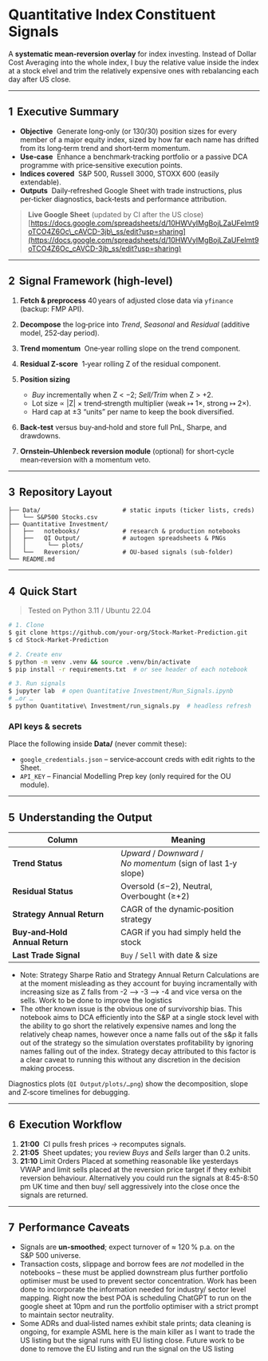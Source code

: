 # Quantitative Index Constituent Signals

A **systematic mean‑reversion overlay** for index investing.
Instead of Dollar Cost Averaging into the whole index, I buy the relative value inside the index at a stock elvel and trim the relatively expensive ones with rebalancing each day after US close.


---

## 1  Executive Summary

* **Objective**  Generate long‑only (or 130/30) position sizes for every member of a major equity index, sized by how far each name has drifted from its long‑term trend and short‑term momentum.
* **Use‑case**  Enhance a benchmark‑tracking portfolio or a passive DCA programme with price‑sensitive execution points.
* **Indices covered**  S\&P 500, Russell 3000, STOXX 600 (easily extendable).
* **Outputs**  Daily‑refreshed Google Sheet with trade instructions, plus per‑ticker diagnostics, back‑tests and performance attribution.

> **Live Google Sheet** (updated by CI after the US close)
> [https://docs.google.com/spreadsheets/d/10HWVyIMgBojLZaUFelmt9oTCO4Z6Oc\_cAVCD-3jb\_ss/edit?usp=sharing](https://docs.google.com/spreadsheets/d/10HWVyIMgBojLZaUFelmt9oTCO4Z6Oc_cAVCD-3jb_ss/edit?usp=sharing)

---

## 2  Signal Framework (high‑level)

1. **Fetch & preprocess** 40 years of adjusted close data via `yfinance` (backup: FMP API).
2. **Decompose** the log‑price into *Trend*, *Seasonal* and *Residual* (additive model, 252‑day period).
3. **Trend momentum**  One‑year rolling slope on the trend component.
4. **Residual Z‑score**  1‑year rolling Z of the residual component.
5. **Position sizing**

   * *Buy* incrementally when Z < −2; *Sell/Trim* when Z > +2.
   * Lot size ∝ |Z| × trend‑strength multiplier (weak ↦ 1×, strong ↦ 2×).
   * Hard cap at ±3 “units” per name to keep the book diversified.
6. **Back‑test** versus buy‑and‑hold and store full PnL, Sharpe, and drawdowns.
7. **Ornstein–Uhlenbeck reversion module** (optional) for short‑cycle mean‑reversion with a momentum veto.

---

## 3  Repository Layout

```
├── Data/                       # static inputs (ticker lists, creds)
│   └── S&P500 Stocks.csv
├── Quantitative Investment/
│   ├──   notebooks/            # research & production notebooks
│   ├──   QI Output/            # autogen spreadsheets & PNGs
│   │      └── plots/
│   └──   Reversion/            # OU‑based signals (sub‑folder)
└── README.md
```

---

## 4  Quick Start

> Tested on Python 3.11 / Ubuntu 22.04

```bash
# 1. Clone
$ git clone https://github.com/your‑org/Stock‑Market‑Prediction.git
$ cd Stock‑Market‑Prediction

# 2. Create env
$ python -m venv .venv && source .venv/bin/activate
$ pip install -r requirements.txt  # or see header of each notebook

# 3. Run signals
$ jupyter lab  # open Quantitative Investment/Run_Signals.ipynb
# …or …
$ python Quantitative\ Investment/run_signals.py  # headless refresh
```

### API keys & secrets

Place the following inside **Data/** (never commit these):

* `google_credentials.json` – service‑account creds with edit rights to the Sheet.
* `API_KEY` – Financial Modelling Prep key (only required for the OU module).

---

## 5  Understanding the Output

| Column                         | Meaning                                                        |
| ------------------------------ | -------------------------------------------------------------- |
| **Trend Status**               | *Upward* / *Downward* / *No momentum* (sign of last 1‑y slope) |
| **Residual Status**            | Oversold (≤−2), Neutral, Overbought (≥+2)                      |
| **Strategy Annual Return**     | CAGR of the dynamic‑position strategy                          |
| **Buy‑and‑Hold Annual Return** | CAGR if you had simply held the stock                          |
| **Last Trade Signal**          | `Buy` / `Sell` with date & size                                |

* Note: Strategy Sharpe Ratio and Strategy Annual Return Calculations are at the moment misleading as they account for buying incramentally with increasing size as Z falls from -2 --> -3 --> -4 and vice versa on the sells. Work to be done to improve the logistics
* The other known issue is the obvious one of survivorship bias. This notebook aims to DCA efficiently into the S&P at a single stock level with the ability to go short the relatively expensive names and long the relatively cheap names, however once a name falls out of the s&p it falls out of the strategy so the simulation overstates profitability by ignoring names falling out of the index. Strategy decay attributed to this factor is a clear caveat to running this without any discretion in the decision making process.

Diagnostics plots (`QI Output/plots/…png`) show the decomposition, slope and Z‑score timelines for debugging.

---

## 6  Execution Workflow 

1. **21:00**  CI pulls fresh prices → recomputes signals.
2. **21:05**  Sheet updates; you review *Buys* and *Sells* larger than 0.2 units.
3. **21:10**  Limit Orders Placed at something reasonable like yesterdays VWAP and limit sells placed at the reversion price target if they exhibit reversion behaviour.
Alternatively you could run the signals at 8:45-8:50 pm UK time and then buy/ sell aggressively into the close once the signals are returned.

---

## 7  Performance Caveats

* Signals are **un‑smoothed**; expect turnover of ≈ 120 % p.a. on the S\&P 500 universe.
* Transaction costs, slippage and borrow fees are *not* modelled in the notebooks – these must be applied downstream plus further portfolio optimiser must be used to prevent sector concentration. Work has been done to incorporate the information needed for industry/ sector level mapping. Right now the best POA is scheduling ChatGPT to run on the google sheet at 10pm and run the portfolio optimiser with a strict prompt to maintain sector neutrality. 
* Some ADRs and dual‑listed names exhibit stale prints; data cleaning is ongoing, for example ASML here is the main killer as I want to trade the US listing but the signal runs with EU listing close. Future work to be done to remove the EU listing and run the signal on the US listing

